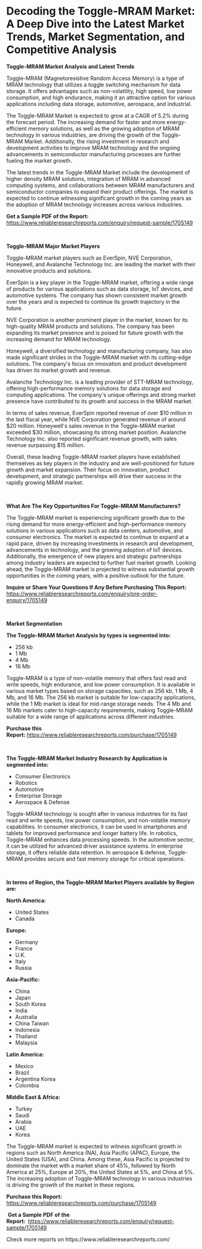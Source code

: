 <p><h1>Decoding the Toggle-MRAM Market: A Deep Dive into the Latest Market Trends, Market Segmentation, and Competitive Analysis</h1></p><p><strong>Toggle-MRAM Market Analysis and Latest Trends</strong></p>
<p><p>Toggle-MRAM (Magnetoresistive Random Access Memory) is a type of MRAM technology that utilizes a toggle switching mechanism for data storage. It offers advantages such as non-volatility, high speed, low power consumption, and high endurance, making it an attractive option for various applications including data storage, automotive, aerospace, and industrial.</p><p>The Toggle-MRAM Market is expected to grow at a CAGR of 5.2% during the forecast period. The increasing demand for faster and more energy-efficient memory solutions, as well as the growing adoption of MRAM technology in various industries, are driving the growth of the Toggle-MRAM Market. Additionally, the rising investment in research and development activities to improve MRAM technology and the ongoing advancements in semiconductor manufacturing processes are further fueling the market growth.</p><p>The latest trends in the Toggle-MRAM Market include the development of higher density MRAM solutions, integration of MRAM in advanced computing systems, and collaborations between MRAM manufacturers and semiconductor companies to expand their product offerings. The market is expected to continue witnessing significant growth in the coming years as the adoption of MRAM technology increases across various industries.</p></p>
<p><strong>Get a Sample PDF of the Report:&nbsp;</strong> <a href="https://www.reliableresearchreports.com/enquiry/request-sample/1705149">https://www.reliableresearchreports.com/enquiry/request-sample/1705149</a></p>
<p>&nbsp;</p>
<p><strong>Toggle-MRAM Major Market Players</strong></p>
<p><p>Toggle-MRAM market players such as EverSpin, NVE Corporation, Honeywell, and Avalanche Technology Inc. are leading the market with their innovative products and solutions. </p><p>EverSpin is a key player in the Toggle-MRAM market, offering a wide range of products for various applications such as data storage, IoT devices, and automotive systems. The company has shown consistent market growth over the years and is expected to continue its growth trajectory in the future.</p><p>NVE Corporation is another prominent player in the market, known for its high-quality MRAM products and solutions. The company has been expanding its market presence and is poised for future growth with the increasing demand for MRAM technology.</p><p>Honeywell, a diversified technology and manufacturing company, has also made significant strides in the Toggle-MRAM market with its cutting-edge solutions. The company's focus on innovation and product development has driven its market growth and revenue.</p><p>Avalanche Technology Inc. is a leading provider of STT-MRAM technology, offering high-performance memory solutions for data storage and computing applications. The company's unique offerings and strong market presence have contributed to its growth and success in the MRAM market.</p><p>In terms of sales revenue, EverSpin reported revenue of over $10 million in the last fiscal year, while NVE Corporation generated revenue of around $20 million. Honeywell's sales revenue in the Toggle-MRAM market exceeded $30 million, showcasing its strong market position. Avalanche Technology Inc. also reported significant revenue growth, with sales revenue surpassing $15 million.</p><p>Overall, these leading Toggle-MRAM market players have established themselves as key players in the industry and are well-positioned for future growth and market expansion. Their focus on innovation, product development, and strategic partnerships will drive their success in the rapidly growing MRAM market.</p></p>
<p>&nbsp;</p>
<p><strong>What Are The Key Opportunities For Toggle-MRAM Manufacturers?</strong></p>
<p><p>The Toggle-MRAM market is experiencing significant growth due to the rising demand for more energy-efficient and high-performance memory solutions in various applications such as data centers, automotive, and consumer electronics. The market is expected to continue to expand at a rapid pace, driven by increasing investments in research and development, advancements in technology, and the growing adoption of IoT devices. Additionally, the emergence of new players and strategic partnerships among industry leaders are expected to further fuel market growth. Looking ahead, the Toggle-MRAM market is projected to witness substantial growth opportunities in the coming years, with a positive outlook for the future.</p></p>
<p><strong>Inquire or Share Your Questions If Any Before Purchasing This Report:</strong> <a href="https://www.reliableresearchreports.com/enquiry/pre-order-enquiry/1705149">https://www.reliableresearchreports.com/enquiry/pre-order-enquiry/1705149</a></p>
<p>&nbsp;</p>
<p><strong>Market Segmentation</strong></p>
<p><strong>The Toggle-MRAM Market Analysis by types is segmented into:</strong></p>
<p><ul><li>256 kb</li><li>1 Mb</li><li>4 Mb</li><li>16 Mb</li></ul></p>
<p><p>Toggle-MRAM is a type of non-volatile memory that offers fast read and write speeds, high endurance, and low power consumption. It is available in various market types based on storage capacities, such as 256 kb, 1 Mb, 4 Mb, and 16 Mb. The 256 kb market is suitable for low-capacity applications, while the 1 Mb market is ideal for mid-range storage needs. The 4 Mb and 16 Mb markets cater to high-capacity requirements, making Toggle-MRAM suitable for a wide range of applications across different industries.</p></p>
<p><strong>Purchase this Report:&nbsp;</strong><a href="https://www.reliableresearchreports.com/purchase/1705149">https://www.reliableresearchreports.com/purchase/1705149</a></p>
<p>&nbsp;</p>
<p><strong>The Toggle-MRAM Market Industry Research by Application is segmented into:</strong></p>
<p><ul><li>Consumer Electronics</li><li>Robotics</li><li>Automotive</li><li>Enterprise Storage</li><li>Aerospace & Defense</li></ul></p>
<p><p>Toggle-MRAM technology is sought after in various industries for its fast read and write speeds, low power consumption, and non-volatile memory capabilities. In consumer electronics, it can be used in smartphones and tablets for improved performance and longer battery life. In robotics, Toggle-MRAM enhances data processing speeds. In the automotive sector, it can be utilized for advanced driver assistance systems. In enterprise storage, it offers reliable data retention. In aerospace & defense, Toggle-MRAM provides secure and fast memory storage for critical operations.</p></p>
<p>&nbsp;</p>
<p><strong>In terms of Region, the Toggle-MRAM Market Players available by Region are:</strong></p>
<p>
    <p> <strong> North America: </strong>
        <ul>
            <li>United States</li>
            <li>Canada</li>
        </ul>
        </p> 
    <p> <strong> Europe: </strong>
        <ul>
            <li>Germany</li>
            <li>France</li>
            <li>U.K.</li>
            <li>Italy</li>
            <li>Russia</li>
        </ul>
        </p> 
    <p> <strong> Asia-Pacific: </strong>
        <ul>
            <li>China</li>
            <li>Japan</li>
            <li>South Korea</li>
            <li>India</li>
            <li>Australia</li>
            <li>China Taiwan</li>
            <li>Indonesia</li>
            <li>Thailand</li>
            <li>Malaysia</li>
        </ul>
        </p> 
    <p> <strong> Latin America: </strong>
        <ul>
            <li>Mexico</li>
            <li>Brazil</li>
            <li>Argentina Korea</li>
            <li>Colombia</li>
        </ul>
        </p> 
    <p> <strong> Middle East & Africa: </strong>
        <ul>
            <li>Turkey</li>
            <li>Saudi</li>
            <li>Arabia</li>
            <li>UAE</li>
            <li>Korea</li>
        </ul>
    </p>
    </p>
<p><p>The Toggle-MRAM market is expected to witness significant growth in regions such as North America (NA), Asia Pacific (APAC), Europe, the United States (USA), and China. Among these, Asia Pacific is projected to dominate the market with a market share of 45%, followed by North America at 25%, Europe at 20%, the United States at 5%, and China at 5%. The increasing adoption of Toggle-MRAM technology in various industries is driving the growth of the market in these regions.</p></p>
<p><strong>Purchase this Report: </strong><a href="https://www.reliableresearchreports.com/purchase/1705149">https://www.reliableresearchreports.com/purchase/1705149</a></p>
<p>&nbsp;<strong>Get a Sample PDF of the Report:&nbsp;&nbsp;</strong><a href="https://www.reliableresearchreports.com/enquiry/request-sample/1705149">https://www.reliableresearchreports.com/enquiry/request-sample/1705149</a></p>
<p><strong></strong></p>
<p>Check more reports on https://www.reliableresearchreports.com/</p>